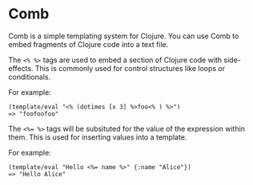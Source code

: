 # Comb

Comb is a simple templating system for Clojure. You can use Comb to embed
fragments of Clojure code into a text file.

The `<% %>` tags are used to embed a section of Clojure code with side-effects.
This is commonly used for control structures like loops or conditionals.

For example:

    (template/eval "<% (dotimes [x 3] %>foo<% ) %>")
    => "foofoofoo"

The `<%= %>` tags will be subsituted for the value of the expression within them.
This is used for inserting values into a template.

For example:

    (template/eval "Hello <%= name %>" {:name "Alice"})
    => "Hello Alice"


